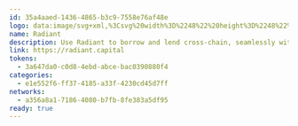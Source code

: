```yaml
---
id: 35a4aaed-1436-4865-b3c9-7558e76af48e
logo: data:image/svg+xml,%3Csvg%20width%3D%2248%22%20height%3D%2248%22%20viewBox%3D%220%200%2048%2048%22%20fill%3D%22none%22%20xmlns%3D%22http%3A%2F%2Fwww.w3.org%2F2000%2Fsvg%22%3E%0A%3Cg%20clip-path%3D%22url(%23clip0_13801_3227)%22%3E%0A%3Cpath%20d%3D%22M24%2047.9989C37.2548%2047.9989%2048%2037.2537%2048%2023.9989C48%2010.7441%2037.2548%20-0.00109863%2024%20-0.00109863C10.7452%20-0.00109863%200%2010.7441%200%2023.9989C0%2037.2537%2010.7452%2047.9989%2024%2047.9989Z%22%20fill%3D%22%23F2F5FF%22%2F%3E%0A%3Cpath%20d%3D%22M29.6226%2026.3292L43.7616%2024L29.6226%2021.6708L37.974%2010.026L26.3292%2018.3774L24%204.2384L21.6708%2018.3774L10.026%2010.026L18.3774%2021.6708L4.2384%2024L18.3774%2026.3292L10.026%2037.974L21.6708%2029.6226L24%2043.7616L26.3292%2029.6226L37.974%2037.974L29.6226%2026.3292Z%22%20fill%3D%22url(%23paint0_linear_13801_3227)%22%2F%3E%0A%3C%2Fg%3E%0A%3Cdefs%3E%0A%3ClinearGradient%20id%3D%22paint0_linear_13801_3227%22%20x1%3D%2224%22%20y1%3D%224.55742%22%20x2%3D%2224%22%20y2%3D%2243.4723%22%20gradientUnits%3D%22userSpaceOnUse%22%3E%0A%3Cstop%20offset%3D%220.1028%22%20stop-color%3D%22%2300FFAA%22%2F%3E%0A%3Cstop%20offset%3D%220.999%22%20stop-color%3D%22%235F00FA%22%2F%3E%0A%3C%2FlinearGradient%3E%0A%3CclipPath%20id%3D%22clip0_13801_3227%22%3E%0A%3Crect%20width%3D%2248%22%20height%3D%2248%22%20rx%3D%2224%22%20fill%3D%22white%22%2F%3E%0A%3C%2FclipPath%3E%0A%3C%2Fdefs%3E%0A%3C%2Fsvg%3E%0A
name: Radiant
description: Use Radiant to borrow and lend cross-chain, seamlessly with wstETH.
link: https://radiant.capital
tokens:
  - 3a647da0-c0d8-4ebd-abce-bac0390880f4
categories:
  - e1e552f6-ff37-4185-a33f-4230cd45d7ff
networks:
  - a356a8a1-7186-4080-b7fb-8fe383a5df95
ready: true
---
```

